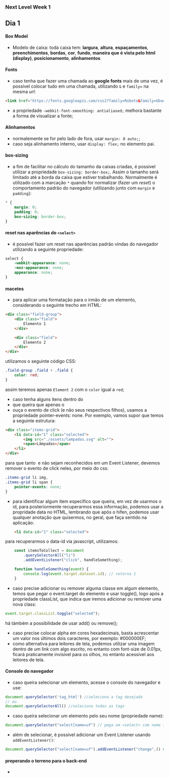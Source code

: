 ### Next Level Week 1

## Dia 1

#### Box Model
- Modelo de caixa: toda caixa tem: **largura**, **altura**, **espaçamentos**, **preenchimentos**, **bordas**, **cor**, **fundo**, **maneira que é vista pelo html (display)**, **posicionamento**, **alinhamentos**.


#### Fonts
- caso tenha que fazer uma chamada ao __google fonts__ mais de uma vez, é possível colocar tudo em uma chamada, utilizando `&` e `family=` na mesma _url_:
```html
<link href="https://fonts.googleapis.com/css2?family=Roboto&family=Ubuntu:wght@300;700&display=swap" rel="stylesheet">
```
- a propriedade `-webkit-font-smoothing: antialiased;` melhora bastante a forma de visualizar a fonte;

#### Alinhamentos
- normalemente se for pelo lado de fora, usar `margin: 0 auto;`;
- caso seja alinhamento interno, usar `display: flex;` no elemento pai.

#### box-sizing
- a fim de facilitar no cálculo do tamanho da caixas criadas, é possível utilizar a propriedade `box-sizing: border-box;`. Assim o tamanho será limitado até a borda da caixa que estiver trabalhando. Normalmente é utilizado com a marcação `*` quando for normalizar (fazer um _reset_) o comportamento padrão do navegador (utilizando junto com `margin` e `padding`):
```css
* {
	margin: 0;
	padding: 0;
	box-sizing: border-box;
}
```

#### reset nas aparências do `<select>`
- é possível fazer um reset nas aparências padrão vindas do navegador utilizando a seguinte propriedade:
```css
select {
	-webkit-appearance: none;
	-moz-appearance: none;
	appearance: none;
}
```

#### macetes
- para aplicar uma formatação para o irmão de um elemento, considerando o seguinte trecho em HTML:
```html
<div class="field-group">
	<div class="field">
		Elemento 1
	</div>

	<div class="field">
		Elemento 2
	</div>
</div>
```
utilizamos o seguinte código CSS:
```css
.field-group .field + .field {
	color: red;
}
```
assim teremos apenas `Element 2` com o `color` igual a `red`;
- caso tenha alguns itens dentro do <li> que queira que apenas o <li> ouça o evento de click (e não seus respectivos filhos), usamos a propriedade pointer-events: none. Por exemplo, vamos supor que temos a seguinte estrutura:
```html
<div class="items-grid">
	<li data-id="1" class="selected">
		<img src="./assets/lampadas.svg" alt="">
		<span>Lâmpadas</span>
	</li>
</div>
```
para que tanto <img> e <span> não sejam reconhecidos em um Event Listener, devemos remover o evento de click neles, por meio do css:
```css
.items-grid li img,
.items-grid li span {
	pointer-events: none;
}
```
- para identificar algum item específico que queira, em vez de usarmos o id, para posteriormente recuperarmos essa informação, podemos usar a propridade data no HTML, lembrando que após o hífen, podemos usar qualquer anotação que quisermos, no geral, que faça sentido na aplicação:
```html
	<li data-id="1" class="selected">
```
para recuperarmos o data-id via javascript, utilizamos:
```js
	const itemsToCollect = document
		.querySelectorAll("li")
		.addEventListener("click", handleSomething);

	function handleSomething(event) {
		console.log(event.target.dataset.id); // retorna 1
	}
```
- caso precise adicionar ou remover alguma classe em algum elemento, temos que pegar o event.target do elemento e usar toggle(), logo após a propriedade classList, que indica que iremos adicionar ou remover uma nova class:
```js
event.target.classList.toggle("selected");
```
há támbém a possibilidade de usar add() ou remove();
- caso precise colocar alpha em cores hexadecimais, basta acrescentar um valor nos últimos dois caracteres, por exemplo: #000000EF;
- como alternativa para leitores de tela, podemos utilizar uma imagem dentro de um link com algo escrito, no entanto com font-size de 0.01px, ficará praticamente invisível para os olhos, no entanto acessível aos leitores de tela.

#### Console do navegador
- caso queira selecionar um elemento, acesse o console do navegador e use:
```js
document.querySelector('tag_html') //seleciona a tag desejada
// ou
document.querySelectorAll() //seleciona todas as tags
```
- caso queira selecionar um elemento pelo seu nome (propriedade name):
```js
document.querySelector("select[name=uf") // pega um <select> com name igual a uf
```
- além de selecionar, é possível adicionar um Event Listener usando `addEventListener()`:
```js
document.querySelector("select[name=uf").addEventListener("change",() => {})
```

#### preperando o terreno para o back-end
- 

